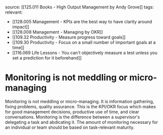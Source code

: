source: [[125.011 Books - High Output Management by Andy Grove]]
tags:
relevant:
- [[128.005 Management - KPIs are the best way to have clarity around impact]]
- [[128.008 Management - Managing by OKR]]
- [[109.32 Productivity - Measure progress toward goals]]
- [[109.30 Productivity - Focus on a small number of important goals at a time]]
- [[116.069 Life Lessons - You can't objectively measure a test unless you set a prediction for it beforehand]]

# Monitoring is not meddling or micro-managing

Monitoring is not meddling or micro-managing. It is information gathering, fixing problems, quality assurance. This is the KPI/OKR focus which makes for good management decisions, productive use of time, and clear conversations. Monitoring is the difference between a supervisor's delegating a task and abdicating it.
The amount of monitoring necessary for an individual or team should be based on task-relevant maturity.

